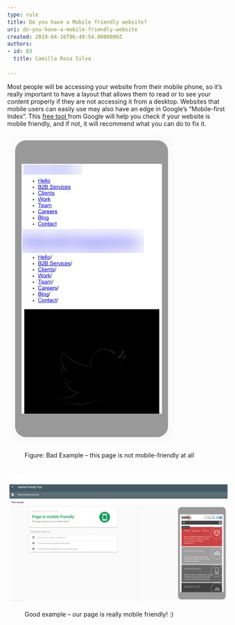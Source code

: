 ```yaml
---
type: rule
title: Do you have a Mobile friendly website?
uri: do-you-have-a-mobile-friendly-website
created: 2019-04-16T06:49:54.0000000Z
authors:
- id: 83
  title: Camilla Rosa Silva

---
```




<span class='intro'> Most people will be accessing your website from their mobile phone, so it’s really important to have a layout that allows them to read or to see your content properly if they are not accessing it from a desktop. Websites that mobile users can easily use may also have an edge in Google’s “Mobile-first Index”. This <a href="https&#58;//search.google.com/test/mobile-friendly">free tool </a>from Google will help you check if your website is mobile friendly, and if not, it will recommend what you can do to fix it.<br> </span>

<dl class="ssw15-rteElement-ImageArea">​​​<img src="not mobile friendly.png" alt="not mobile friendly.png" style="margin&#58;5px;" /></dl><dd class="ssw15-rteElement-FigureBad">​Figure&#58; ​​Bad Example – this page is not mobile-friendly at all</dd><dl class="ssw15-rteElement-ImageArea"><br><img src="mobile friendly.png" alt="mobile friendly.png" style="margin&#58;5px;width&#58;808px;" /></dl><dd class="ssw15-rteElement-FigureGood">Good example – our page is really mobile friendly! &#58;)​<br></dd>



